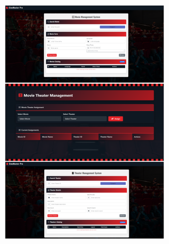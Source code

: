 ![image alt](https://github.com/dimalshani123/aad_master-1-/blob/9c9aaccff6c7a6ac53b010b6d66c4df94a91f453/Screenshot%202025-04-06%20002612.png)
![image alt](https://github.com/dimalshani123/aad_master-1-/blob/90cf06baf1a41c28c18f7d3b579f9e42b7034bcb/Screenshot%202025-04-06%20002655.png)
![image alt](https://github.com/dimalshani123/aad_master-1-/blob/0336e2ebe8e87a60e3e3cb0bef1f464034721f2b/Screenshot%202025-04-06%20002735.png)
